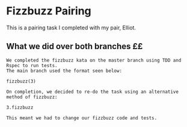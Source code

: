 # Fizzbuzz Pairing #

This is a pairing task I completed with my pair, Elliot.

## What we did over both branches ££

```
We completed the fizzbuzz kata on the master branch using TDD and Rspec to run tests.
The main branch used the format seen below:

fizzbuzz(3)

On completion, we decided to re-do the task using an alternative method of fizzbuzz:

3.fizzbuzz

This meant we had to change our fizzbuzz code and tests.
```
